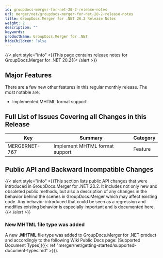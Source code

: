 ```yaml
---
id: groupdocs-merger-for-net-20-2-release-notes
url: merger/net/groupdocs-merger-for-net-20-2-release-notes
title: GroupDocs.Merger for .NET 20.2 Release Notes
weight: 2
description: ""
keywords: 
productName: GroupDocs.Merger for .NET
hideChildren: False
---
```

{{< alert style="info" >}}This page contains release notes for GroupDocs.Merger for .NET 20.2{{< /alert >}}

## Major Features

There are a few new other features in this regular monthly release. The most notable are:

*   Implemented MHTML format support.

## Full List of Issues Covering all Changes in this Release

| Key | Summary | Category |
| --- | --- | --- |
| MERGERNET-767 | Implement MHTML format support | Feature |

## Public API and Backward Incompatible Changes

{{< alert style="info" >}}This section lists public API changes that were introduced in GroupDocs.Merger for .NET 20.2. It includes not only new and obsoleted public methods, but also a description of any changes in the behavior behind the scenes in GroupDocs.Merger which may affect existing code. Any behavior introduced that could be seen as a regression and modifies existing behavior is especially important and is documented here.{{< /alert >}}

### New MHTML file type was added

A new **.MHTML** file type was added to GroupDocs.Merger for .NET product and accordingly to the following Wiki Public Docs page: [Supported Document Types]({{< ref "merger/net/getting-started/supported-document-types.md" >}}).
